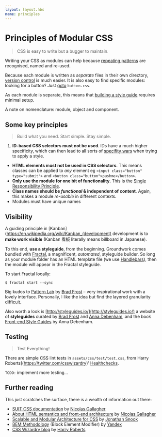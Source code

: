 ```yaml
---
layout: layout.hbs
name: principles
---
```


# Principles of Modular CSS

> CSS is easy to write but a bugger to maintain. 

Writing your CSS as modules can help because [repeating patterns](https://en.wikipedia.org/wiki/Don%27t_repeat_yourself) are recognised, named and re-used.

Because each module is written as _separate_ files in their own directory, [version control](https://git-scm.com/about) is much easier. It is also easy to find specific modules: looking for a button? Just [goto](http://docs.sublimetext.info/en/latest/file_management/file_navigation.html#goto-anything) `button.css`.

As each module is separate, this means that [building a style guide](http://fractal.build/guide) requires minimal setup.

A note on nomenclature: module, object and component.

## Some key principles

> Build what you need. Start simple. Stay simple.

1. **ID-based CSS selectors must not be used**. IDs have a much higher specificity, which can then lead to all sorts of [specifity wars](https://stuffandnonsense.co.uk/archives/css_specificity_wars.html) when trying to apply a style.  
* **HTML elements must not be used in CSS selectors**. This means classes can be applied to _any_ element eg `<input class="button" type="submit">` and `<button class="button">pushme</button>`.
* **Only use the module for one bit of functionality**. This is the [Single Responsibility Principle](https://en.wikipedia.org/wiki/Single_responsibility_principle).
* **Class names should be _functional_ & independent of content**. Again, this makes a module _re-usable_ in different contexts.
* Modules must have unique names

## Visibility

A guiding principle in [Kanban](https://en.wikipedia.org/wiki/Kanban_(development) development is to **make work visible** (Kanban 看板 literally means billboard in Japanese).

To this end, **use a styleguide**, from the beginning. Groundwork comes bundled with [Fractal](http://fractal.build/), a magnificent, _automated_, styleguide builder. So long as your module folder has an HTML template file (we use [Handlebars](http://handlebarsjs.com/)), then the module will appear in the Fractal styleguide.

To start Fractal locally:

```
$ fractal start --sync
```

Big kudos to [Pattern Lab](http://patternlab.io/) by [Brad Frost](https://twitter.com/brad_frost) – very inspirational work with a lovely interface. Personally, I like the idea but find the layered granularity difficult. 

Also worth a look is [http://styleguides.io/](http://styleguides.io/) a website of **styleguides** curated by [Brad Frost](https://twitter.com/brad_frost) and [Anna Debenham](https://twitter.com/anna_debenham), and the book [Front-end Style Guides](http://www.maban.co.uk/projects/front-end-style-guides/) by Anna Debenham.


## Testing

> Test Everything!

There are simple CSS lint tests in `assets/css/test/test.css`, from Harry Roberts](https://twitter.com/csswizardry)’ [Healthchecks](https://csswizardry.com/2015/08/bemit-taking-the-bem-naming-convention-a-step-further/#healthchecks).

`TODO:` implement more testing…

## Further reading

This just scratches the surface, there is a wealth of information out there:

* [SUIT CSS documentation](https://github.com/suitcss/suit/blob/master/doc/README.md) by [Nicolas Gallagher](https://twitter.com/necolas)
* [About HTML semantics and front-end architecture](http://nicolasgallagher.com/about-html-semantics-front-end-architecture/) by [Nicolas Gallagher](https://twitter.com/necolas)
* [Scalable and Modular Architecture for CSS](https://smacss.com/) by [Jonathan Snook](https://twitter.com/snookca)
* [BEM Methodology](https://en.bem.info/) (Block Element Modifier) by [Yandex](https://www.yandex.com/) 
* [CSS Wizardry blog](https://csswizardry.com/archive/) by [Harry Roberts](https://twitter.com/csswizardry)
